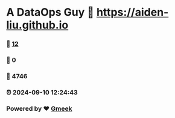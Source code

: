 # A DataOps Guy :link: https://aiden-liu.github.io 
### :page_facing_up: [12](https://aiden-liu.github.io/tag.html) 
### :speech_balloon: 0 
### :hibiscus: 4746 
### :alarm_clock: 2024-09-10 12:24:43 
### Powered by :heart: [Gmeek](https://github.com/Meekdai/Gmeek)
